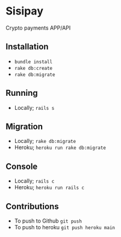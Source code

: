 # Sisipay

Crypto payments APP/API

## Installation

- `bundle install`
- `rake db:create`
- `rake db:migrate`

## Running

- Locally; `rails s`

## Migration

- Locally; `rake db:migrate`
- Heroku; `heroku run rake db:migrate`

## Console

- Locally; `rails c`
- Heroku; `heroku run rails c`

## Contributions

- To push to Github `git push`
- To push to heroku `git push heroku main`
